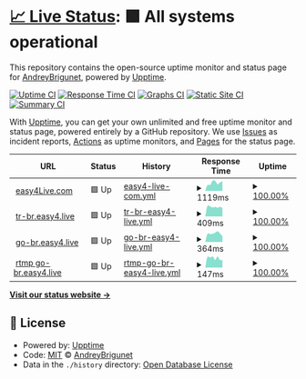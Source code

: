 # [📈 Live Status](https://demo.upptime.js.org): <!--live status--> **🟩 All systems operational**

This repository contains the open-source uptime monitor and status page for [AndreyBrigunet](https://demo.upptime.js.org), powered by [Upptime](https://github.com/upptime/upptime).

[![Uptime CI](https://github.com/AndreyBrigunet/upptime/workflows/Uptime%20CI/badge.svg)](https://github.com/AndreyBrigunet/upptime/actions?query=workflow%3A%22Uptime+CI%22)
[![Response Time CI](https://github.com/AndreyBrigunet/upptime/workflows/Response%20Time%20CI/badge.svg)](https://github.com/AndreyBrigunet/upptime/actions?query=workflow%3A%22Response+Time+CI%22)
[![Graphs CI](https://github.com/AndreyBrigunet/upptime/workflows/Graphs%20CI/badge.svg)](https://github.com/AndreyBrigunet/upptime/actions?query=workflow%3A%22Graphs+CI%22)
[![Static Site CI](https://github.com/AndreyBrigunet/upptime/workflows/Static%20Site%20CI/badge.svg)](https://github.com/AndreyBrigunet/upptime/actions?query=workflow%3A%22Static+Site+CI%22)
[![Summary CI](https://github.com/AndreyBrigunet/upptime/workflows/Summary%20CI/badge.svg)](https://github.com/AndreyBrigunet/upptime/actions?query=workflow%3A%22Summary+CI%22)

With [Upptime](https://upptime.js.org), you can get your own unlimited and free uptime monitor and status page, powered entirely by a GitHub repository. We use [Issues](https://github.com/AndreyBrigunet/upptime/issues) as incident reports, [Actions](https://github.com/AndreyBrigunet/upptime/actions) as uptime monitors, and [Pages](https://demo.upptime.js.org) for the status page.

<!--start: status pages-->
<!-- This summary is generated by Upptime (https://github.com/upptime/upptime) -->
<!-- Do not edit this manually, your changes will be overwritten -->
<!-- prettier-ignore -->
| URL | Status | History | Response Time | Uptime |
| --- | ------ | ------- | ------------- | ------ |
| <img alt="" src="https://easy4live.com/assets/img/favicon.png" height="13"> [easy4Live.com](https://easy4live.com) | 🟩 Up | [easy4-live-com.yml](https://github.com/AndreyBrigunet/upptime/commits/HEAD/history/easy4-live-com.yml) | <details><summary><img alt="Response time graph" src="./graphs/easy4-live-com/response-time-week.png" height="20"> 1119ms</summary><br><a href="https://status.easy4live.com/history/easy4-live-com"><img alt="Response time 4555" src="https://img.shields.io/endpoint?url=https%3A%2F%2Fraw.githubusercontent.com%2FAndreyBrigunet%2Fupptime%2FHEAD%2Fapi%2Feasy4-live-com%2Fresponse-time.json"></a><br><a href="https://status.easy4live.com/history/easy4-live-com"><img alt="24-hour response time 1320" src="https://img.shields.io/endpoint?url=https%3A%2F%2Fraw.githubusercontent.com%2FAndreyBrigunet%2Fupptime%2FHEAD%2Fapi%2Feasy4-live-com%2Fresponse-time-day.json"></a><br><a href="https://status.easy4live.com/history/easy4-live-com"><img alt="7-day response time 1119" src="https://img.shields.io/endpoint?url=https%3A%2F%2Fraw.githubusercontent.com%2FAndreyBrigunet%2Fupptime%2FHEAD%2Fapi%2Feasy4-live-com%2Fresponse-time-week.json"></a><br><a href="https://status.easy4live.com/history/easy4-live-com"><img alt="30-day response time 1523" src="https://img.shields.io/endpoint?url=https%3A%2F%2Fraw.githubusercontent.com%2FAndreyBrigunet%2Fupptime%2FHEAD%2Fapi%2Feasy4-live-com%2Fresponse-time-month.json"></a><br><a href="https://status.easy4live.com/history/easy4-live-com"><img alt="1-year response time 3453" src="https://img.shields.io/endpoint?url=https%3A%2F%2Fraw.githubusercontent.com%2FAndreyBrigunet%2Fupptime%2FHEAD%2Fapi%2Feasy4-live-com%2Fresponse-time-year.json"></a></details> | <details><summary><a href="https://status.easy4live.com/history/easy4-live-com">100.00%</a></summary><a href="https://status.easy4live.com/history/easy4-live-com"><img alt="All-time uptime 98.96%" src="https://img.shields.io/endpoint?url=https%3A%2F%2Fraw.githubusercontent.com%2FAndreyBrigunet%2Fupptime%2FHEAD%2Fapi%2Feasy4-live-com%2Fuptime.json"></a><br><a href="https://status.easy4live.com/history/easy4-live-com"><img alt="24-hour uptime 100.00%" src="https://img.shields.io/endpoint?url=https%3A%2F%2Fraw.githubusercontent.com%2FAndreyBrigunet%2Fupptime%2FHEAD%2Fapi%2Feasy4-live-com%2Fuptime-day.json"></a><br><a href="https://status.easy4live.com/history/easy4-live-com"><img alt="7-day uptime 100.00%" src="https://img.shields.io/endpoint?url=https%3A%2F%2Fraw.githubusercontent.com%2FAndreyBrigunet%2Fupptime%2FHEAD%2Fapi%2Feasy4-live-com%2Fuptime-week.json"></a><br><a href="https://status.easy4live.com/history/easy4-live-com"><img alt="30-day uptime 100.00%" src="https://img.shields.io/endpoint?url=https%3A%2F%2Fraw.githubusercontent.com%2FAndreyBrigunet%2Fupptime%2FHEAD%2Fapi%2Feasy4-live-com%2Fuptime-month.json"></a><br><a href="https://status.easy4live.com/history/easy4-live-com"><img alt="1-year uptime 99.65%" src="https://img.shields.io/endpoint?url=https%3A%2F%2Fraw.githubusercontent.com%2FAndreyBrigunet%2Fupptime%2FHEAD%2Fapi%2Feasy4-live-com%2Fuptime-year.json"></a></details>
| <img alt="" src="https://easy4live.com/assets/img/favicon.png" height="13"> [tr-br.easy4.live](http://tr-br.easy4.live) | 🟩 Up | [tr-br-easy4-live.yml](https://github.com/AndreyBrigunet/upptime/commits/HEAD/history/tr-br-easy4-live.yml) | <details><summary><img alt="Response time graph" src="./graphs/tr-br-easy4-live/response-time-week.png" height="20"> 409ms</summary><br><a href="https://status.easy4live.com/history/tr-br-easy4-live"><img alt="Response time 410" src="https://img.shields.io/endpoint?url=https%3A%2F%2Fraw.githubusercontent.com%2FAndreyBrigunet%2Fupptime%2FHEAD%2Fapi%2Ftr-br-easy4-live%2Fresponse-time.json"></a><br><a href="https://status.easy4live.com/history/tr-br-easy4-live"><img alt="24-hour response time 363" src="https://img.shields.io/endpoint?url=https%3A%2F%2Fraw.githubusercontent.com%2FAndreyBrigunet%2Fupptime%2FHEAD%2Fapi%2Ftr-br-easy4-live%2Fresponse-time-day.json"></a><br><a href="https://status.easy4live.com/history/tr-br-easy4-live"><img alt="7-day response time 409" src="https://img.shields.io/endpoint?url=https%3A%2F%2Fraw.githubusercontent.com%2FAndreyBrigunet%2Fupptime%2FHEAD%2Fapi%2Ftr-br-easy4-live%2Fresponse-time-week.json"></a><br><a href="https://status.easy4live.com/history/tr-br-easy4-live"><img alt="30-day response time 410" src="https://img.shields.io/endpoint?url=https%3A%2F%2Fraw.githubusercontent.com%2FAndreyBrigunet%2Fupptime%2FHEAD%2Fapi%2Ftr-br-easy4-live%2Fresponse-time-month.json"></a><br><a href="https://status.easy4live.com/history/tr-br-easy4-live"><img alt="1-year response time 410" src="https://img.shields.io/endpoint?url=https%3A%2F%2Fraw.githubusercontent.com%2FAndreyBrigunet%2Fupptime%2FHEAD%2Fapi%2Ftr-br-easy4-live%2Fresponse-time-year.json"></a></details> | <details><summary><a href="https://status.easy4live.com/history/tr-br-easy4-live">100.00%</a></summary><a href="https://status.easy4live.com/history/tr-br-easy4-live"><img alt="All-time uptime 100.00%" src="https://img.shields.io/endpoint?url=https%3A%2F%2Fraw.githubusercontent.com%2FAndreyBrigunet%2Fupptime%2FHEAD%2Fapi%2Ftr-br-easy4-live%2Fuptime.json"></a><br><a href="https://status.easy4live.com/history/tr-br-easy4-live"><img alt="24-hour uptime 100.00%" src="https://img.shields.io/endpoint?url=https%3A%2F%2Fraw.githubusercontent.com%2FAndreyBrigunet%2Fupptime%2FHEAD%2Fapi%2Ftr-br-easy4-live%2Fuptime-day.json"></a><br><a href="https://status.easy4live.com/history/tr-br-easy4-live"><img alt="7-day uptime 100.00%" src="https://img.shields.io/endpoint?url=https%3A%2F%2Fraw.githubusercontent.com%2FAndreyBrigunet%2Fupptime%2FHEAD%2Fapi%2Ftr-br-easy4-live%2Fuptime-week.json"></a><br><a href="https://status.easy4live.com/history/tr-br-easy4-live"><img alt="30-day uptime 100.00%" src="https://img.shields.io/endpoint?url=https%3A%2F%2Fraw.githubusercontent.com%2FAndreyBrigunet%2Fupptime%2FHEAD%2Fapi%2Ftr-br-easy4-live%2Fuptime-month.json"></a><br><a href="https://status.easy4live.com/history/tr-br-easy4-live"><img alt="1-year uptime 100.00%" src="https://img.shields.io/endpoint?url=https%3A%2F%2Fraw.githubusercontent.com%2FAndreyBrigunet%2Fupptime%2FHEAD%2Fapi%2Ftr-br-easy4-live%2Fuptime-year.json"></a></details>
| <img alt="" src="https://easy4live.com/assets/img/favicon.png" height="13"> [go-br.easy4.live](http://go-br.easy4.live) | 🟩 Up | [go-br-easy4-live.yml](https://github.com/AndreyBrigunet/upptime/commits/HEAD/history/go-br-easy4-live.yml) | <details><summary><img alt="Response time graph" src="./graphs/go-br-easy4-live/response-time-week.png" height="20"> 364ms</summary><br><a href="https://status.easy4live.com/history/go-br-easy4-live"><img alt="Response time 412" src="https://img.shields.io/endpoint?url=https%3A%2F%2Fraw.githubusercontent.com%2FAndreyBrigunet%2Fupptime%2FHEAD%2Fapi%2Fgo-br-easy4-live%2Fresponse-time.json"></a><br><a href="https://status.easy4live.com/history/go-br-easy4-live"><img alt="24-hour response time 243" src="https://img.shields.io/endpoint?url=https%3A%2F%2Fraw.githubusercontent.com%2FAndreyBrigunet%2Fupptime%2FHEAD%2Fapi%2Fgo-br-easy4-live%2Fresponse-time-day.json"></a><br><a href="https://status.easy4live.com/history/go-br-easy4-live"><img alt="7-day response time 364" src="https://img.shields.io/endpoint?url=https%3A%2F%2Fraw.githubusercontent.com%2FAndreyBrigunet%2Fupptime%2FHEAD%2Fapi%2Fgo-br-easy4-live%2Fresponse-time-week.json"></a><br><a href="https://status.easy4live.com/history/go-br-easy4-live"><img alt="30-day response time 412" src="https://img.shields.io/endpoint?url=https%3A%2F%2Fraw.githubusercontent.com%2FAndreyBrigunet%2Fupptime%2FHEAD%2Fapi%2Fgo-br-easy4-live%2Fresponse-time-month.json"></a><br><a href="https://status.easy4live.com/history/go-br-easy4-live"><img alt="1-year response time 412" src="https://img.shields.io/endpoint?url=https%3A%2F%2Fraw.githubusercontent.com%2FAndreyBrigunet%2Fupptime%2FHEAD%2Fapi%2Fgo-br-easy4-live%2Fresponse-time-year.json"></a></details> | <details><summary><a href="https://status.easy4live.com/history/go-br-easy4-live">100.00%</a></summary><a href="https://status.easy4live.com/history/go-br-easy4-live"><img alt="All-time uptime 100.00%" src="https://img.shields.io/endpoint?url=https%3A%2F%2Fraw.githubusercontent.com%2FAndreyBrigunet%2Fupptime%2FHEAD%2Fapi%2Fgo-br-easy4-live%2Fuptime.json"></a><br><a href="https://status.easy4live.com/history/go-br-easy4-live"><img alt="24-hour uptime 100.00%" src="https://img.shields.io/endpoint?url=https%3A%2F%2Fraw.githubusercontent.com%2FAndreyBrigunet%2Fupptime%2FHEAD%2Fapi%2Fgo-br-easy4-live%2Fuptime-day.json"></a><br><a href="https://status.easy4live.com/history/go-br-easy4-live"><img alt="7-day uptime 100.00%" src="https://img.shields.io/endpoint?url=https%3A%2F%2Fraw.githubusercontent.com%2FAndreyBrigunet%2Fupptime%2FHEAD%2Fapi%2Fgo-br-easy4-live%2Fuptime-week.json"></a><br><a href="https://status.easy4live.com/history/go-br-easy4-live"><img alt="30-day uptime 100.00%" src="https://img.shields.io/endpoint?url=https%3A%2F%2Fraw.githubusercontent.com%2FAndreyBrigunet%2Fupptime%2FHEAD%2Fapi%2Fgo-br-easy4-live%2Fuptime-month.json"></a><br><a href="https://status.easy4live.com/history/go-br-easy4-live"><img alt="1-year uptime 100.00%" src="https://img.shields.io/endpoint?url=https%3A%2F%2Fraw.githubusercontent.com%2FAndreyBrigunet%2Fupptime%2FHEAD%2Fapi%2Fgo-br-easy4-live%2Fuptime-year.json"></a></details>
| <img alt="" src="https://easy4live.com/assets/img/favicon.png" height="13"> [rtmp go-br.easy4.live](216.238.109.159) | 🟩 Up | [rtmp-go-br-easy4-live.yml](https://github.com/AndreyBrigunet/upptime/commits/HEAD/history/rtmp-go-br-easy4-live.yml) | <details><summary><img alt="Response time graph" src="./graphs/rtmp-go-br-easy4-live/response-time-week.png" height="20"> 147ms</summary><br><a href="https://status.easy4live.com/history/rtmp-go-br-easy4-live"><img alt="Response time 145" src="https://img.shields.io/endpoint?url=https%3A%2F%2Fraw.githubusercontent.com%2FAndreyBrigunet%2Fupptime%2FHEAD%2Fapi%2Frtmp-go-br-easy4-live%2Fresponse-time.json"></a><br><a href="https://status.easy4live.com/history/rtmp-go-br-easy4-live"><img alt="24-hour response time 118" src="https://img.shields.io/endpoint?url=https%3A%2F%2Fraw.githubusercontent.com%2FAndreyBrigunet%2Fupptime%2FHEAD%2Fapi%2Frtmp-go-br-easy4-live%2Fresponse-time-day.json"></a><br><a href="https://status.easy4live.com/history/rtmp-go-br-easy4-live"><img alt="7-day response time 147" src="https://img.shields.io/endpoint?url=https%3A%2F%2Fraw.githubusercontent.com%2FAndreyBrigunet%2Fupptime%2FHEAD%2Fapi%2Frtmp-go-br-easy4-live%2Fresponse-time-week.json"></a><br><a href="https://status.easy4live.com/history/rtmp-go-br-easy4-live"><img alt="30-day response time 145" src="https://img.shields.io/endpoint?url=https%3A%2F%2Fraw.githubusercontent.com%2FAndreyBrigunet%2Fupptime%2FHEAD%2Fapi%2Frtmp-go-br-easy4-live%2Fresponse-time-month.json"></a><br><a href="https://status.easy4live.com/history/rtmp-go-br-easy4-live"><img alt="1-year response time 145" src="https://img.shields.io/endpoint?url=https%3A%2F%2Fraw.githubusercontent.com%2FAndreyBrigunet%2Fupptime%2FHEAD%2Fapi%2Frtmp-go-br-easy4-live%2Fresponse-time-year.json"></a></details> | <details><summary><a href="https://status.easy4live.com/history/rtmp-go-br-easy4-live">100.00%</a></summary><a href="https://status.easy4live.com/history/rtmp-go-br-easy4-live"><img alt="All-time uptime 100.00%" src="https://img.shields.io/endpoint?url=https%3A%2F%2Fraw.githubusercontent.com%2FAndreyBrigunet%2Fupptime%2FHEAD%2Fapi%2Frtmp-go-br-easy4-live%2Fuptime.json"></a><br><a href="https://status.easy4live.com/history/rtmp-go-br-easy4-live"><img alt="24-hour uptime 100.00%" src="https://img.shields.io/endpoint?url=https%3A%2F%2Fraw.githubusercontent.com%2FAndreyBrigunet%2Fupptime%2FHEAD%2Fapi%2Frtmp-go-br-easy4-live%2Fuptime-day.json"></a><br><a href="https://status.easy4live.com/history/rtmp-go-br-easy4-live"><img alt="7-day uptime 100.00%" src="https://img.shields.io/endpoint?url=https%3A%2F%2Fraw.githubusercontent.com%2FAndreyBrigunet%2Fupptime%2FHEAD%2Fapi%2Frtmp-go-br-easy4-live%2Fuptime-week.json"></a><br><a href="https://status.easy4live.com/history/rtmp-go-br-easy4-live"><img alt="30-day uptime 100.00%" src="https://img.shields.io/endpoint?url=https%3A%2F%2Fraw.githubusercontent.com%2FAndreyBrigunet%2Fupptime%2FHEAD%2Fapi%2Frtmp-go-br-easy4-live%2Fuptime-month.json"></a><br><a href="https://status.easy4live.com/history/rtmp-go-br-easy4-live"><img alt="1-year uptime 100.00%" src="https://img.shields.io/endpoint?url=https%3A%2F%2Fraw.githubusercontent.com%2FAndreyBrigunet%2Fupptime%2FHEAD%2Fapi%2Frtmp-go-br-easy4-live%2Fuptime-year.json"></a></details>

<!--end: status pages-->

[**Visit our status website →**](https://demo.upptime.js.org)

## 📄 License

- Powered by: [Upptime](https://github.com/upptime/upptime)
- Code: [MIT](./LICENSE) © [AndreyBrigunet](https://demo.upptime.js.org)
- Data in the `./history` directory: [Open Database License](https://opendatacommons.org/licenses/odbl/1-0/)
